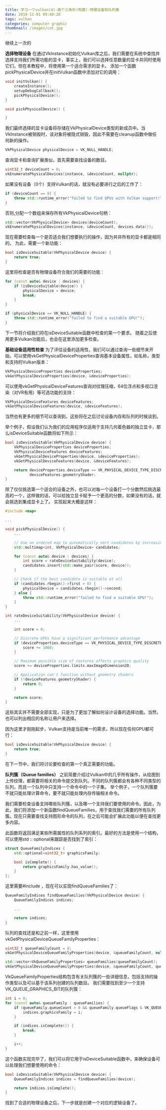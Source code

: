 ```yaml
---
title: 学习一个vulkan(4)-画个三角形(构建)-物理设备和队列簇
date: 2018-11-01 09:49:28
tags: vulkan
categories: computer graphic
thumbnail: /images/cat.jpg
---
```

继续上一次的
<!-- more -->
<b>选择物理设备</b>
在通过VkInstance初始化Vulkan库之后，我们需要在系统中查找并选择支持我们所需功能的显卡，事实上，我们可以选择任意数量的显卡并同时使用它们，但在本教程中，将使用第一个适合需求的显卡。
添加一个函数pickPhysicalDevice并在initVulkan函数中添加对它的调用：
```cpp
void initVulkan() {
    createInstance();
    setupDebugCallback();
    pickPhysicalDevice();
}

void pickPhysicalDevice() {

}
```
我们最终选择的显卡设备将存储在VkPhysicalDevice类型的新成员中。当VkInstance被销毁时，该对象将被隐式销毁，因此不需要在cleanup函数中做任何新的操作。
```cpp
VkPhysicalDevice physicalDevice = VK_NULL_HANDLE;
```
查询显卡和查询扩展类似，首先需要查找设备的数目。
```cpp
uint32_t deviceCount = 0;
vkEnumeratePhysicalDevices(instance, &deviceCount, nullptr);
```
如果没有设备（0个）支持Vulkan的话，就没有必要进行之后的工作了：
```cpp
if (deviceCount == 0) {
    throw std::runtime_error("failed to find GPUs with Vulkan support!");
}
```
否则,分配一个数组来保存所有VkPhysicalDevice句柄：
```cpp
std::vector<VkPhysicalDevice> devices(deviceCount);
vkEnumeratePhysicalDevices(instance, &deviceCount, devices.data());
```
现在需要检查每一个是否适合我们想要执行的操作，因为并非所有的显卡都是相同的。
为此，需要一个新功能：
```cpp
bool isDeviceSuitable(VkPhysicalDevice device) {
    return true;
}
```
这里将检查是否有物理设备符合我们的需要的功能：
```cpp
for (const auto& device : devices) {
    if (isDeviceSuitable(device)) {
        physicalDevice = device;
        break;
    }
}

if (physicalDevice == VK_NULL_HANDLE) {
    throw std::runtime_error("failed to find a suitable GPU!");
}
```
下一节将介绍我们将在isDeviceSuitable函数中检查的第一个要求。
随着之后使用更多Vulkan功能后，也会在这里添加更多检查。

<b>基础设备适用性检查</b>
为了评估设备的适用性，我们可以通过查询一些细节来开始，可以使用vkGetPhysicalDeviceProperties查询基本设备属性，如名称，类型和支持的Vulkan版本：
```cpp
VkPhysicalDeviceProperties deviceProperties;
vkGetPhysicalDeviceProperties(device, &deviceProperties);
```
可以使用vkGetPhysicalDeviceFeatures查询对纹理压缩，64位浮点和多视口渲染（对VR有用）等可选功能的支持：
```cpp
VkPhysicalDeviceFeatures deviceFeatures;
vkGetPhysicalDeviceFeatures(device, &deviceFeatures);
```
当然也有更多的细节可以查询到，这些将在之后讨论设备内存和队列的时候谈到。

举个例子，假设我们认为我们的应用程序仅适用于支持几何着色器的独立显卡，那么isDeviceSuitable函数将如下所示：
```cpp
bool isDeviceSuitable(VkPhysicalDevice device) {
    VkPhysicalDeviceProperties deviceProperties;
    VkPhysicalDeviceFeatures deviceFeatures;
    vkGetPhysicalDeviceProperties(device, &deviceProperties);
    vkGetPhysicalDeviceFeatures(device, &deviceFeatures);

    return deviceProperties.deviceType == VK_PHYSICAL_DEVICE_TYPE_DISCRETE_GPU &&
           deviceFeatures.geometryShader;
}
```
除了仅仅挑选第一个适合的设备之外，也可以对每一个设备打一个分数然后挑选最高的一个，这样做的话，可以给独立显卡赋予一个更高的分数，如果没有的话，就会挑选到集成显卡上了。
实现起来大概是这样：
```cpp
#include <map>

...

void pickPhysicalDevice() {
    ...

    // Use an ordered map to automatically sort candidates by increasing score
    std::multimap<int, VkPhysicalDevice> candidates;

    for (const auto& device : devices) {
        int score = rateDeviceSuitability(device);
        candidates.insert(std::make_pair(score, device));
    }

    // Check if the best candidate is suitable at all
    if (candidates.rbegin()->first > 0) {
        physicalDevice = candidates.rbegin()->second;
    } else {
        throw std::runtime_error("failed to find a suitable GPU!");
    }
}

int rateDeviceSuitability(VkPhysicalDevice device) {
    ...

    int score = 0;

    // Discrete GPUs have a significant performance advantage
    if (deviceProperties.deviceType == VK_PHYSICAL_DEVICE_TYPE_DISCRETE_GPU) {
        score += 1000;
    }

    // Maximum possible size of textures affects graphics quality
    score += deviceProperties.limits.maxImageDimension2D;

    // Application can't function without geometry shaders
    if (!deviceFeatures.geometryShader) {
        return 0;
    }

    return score;
}
```
这些其实并不需要全部实现，只是为了更加了解如何设计设备的选择功能。当然，也可以列出相应的名称让用户来选择。

因为这里才刚刚起步，Vulkan支持是当前唯一的需求，所以现在任何GPU都可行：
```cpp
bool isDeviceSuitable(VkPhysicalDevice device) {
    return true;
}
```
在下一节中，我们将讨论要检查的第一个真正需要的功能。

<b>队列簇（Queue families）</b>
之前简要介绍过Vulkan中的几乎所有操作，从绘图到上传纹理，都需要将相关的命令提交到队列。不同的队列簇都会有各种不同类型的队列，而且一个队列中只支持一个命令中的一个子集。
举个例子，一个队列簇要不就只能处理计算命令，要不就只能处理内存传输相关命令。

我们需要检查设备支持哪些队列簇，以及哪一个支持我们要使用的命令。因此，为此，我们将添加一个新函数findQueueFamilies，用于查找我们需要的所有队列簇。现在只需要查找支持图形命令的队列，在之后可能会扩展此功能以便在查找更多内容。

此函数将返回满足某些所需属性的队列系列的索引。最好的方法是使用一个结构，可以使用std :: optional来跟踪是否找到了索引：
```cpp
struct QueueFamilyIndices {
    std::optional<uint32_t> graphicsFamily;

    bool isComplete() {
        return graphicsFamily.has_value();
    }
};
```
这里需要#include <optional>，现在可以实现findQueueFamilies了：
```cpp
QueueFamilyIndices findQueueFamilies(VkPhysicalDevice device) {
    QueueFamilyIndices indices;

    ...

    return indices;
}
```
队列的查找还是和之前一样，这里使用vkGetPhysicalDeviceQueueFamilyProperties：
```cpp
uint32_t queueFamilyCount = 0;
vkGetPhysicalDeviceQueueFamilyProperties(device, &queueFamilyCount, nullptr);

std::vector<VkQueueFamilyProperties> queueFamilies(queueFamilyCount);
vkGetPhysicalDeviceQueueFamilyProperties(device, &queueFamilyCount, queueFamilies.data());
```
VkQueueFamilyProperties结构包含有关队列簇的一些详细信息，包括支持的操作类型以及可以基于该系列创建的队列数目。
我们需要找到至少一个支持VK_QUEUE_GRAPHICS_BIT的队列簇：
```cpp
int i = 0;
for (const auto& queueFamily : queueFamilies) {
    if (queueFamily.queueCount > 0 && queueFamily.queueFlags & VK_QUEUE_GRAPHICS_BIT) {
        indices.graphicsFamily = i;
    }

    if (indices.isComplete()) {
        break;
    }

    i++;
}
```
这个函数实现完毕了，我们可以将它用于isDeviceSuitable函数中，来确保设备可以处理我们想要使用的命令：
```cpp
bool isDeviceSuitable(VkPhysicalDevice device) {
    QueueFamilyIndices indices = findQueueFamilies(device);

    return indices.isComplete();
}
```
找到了合适的物理设备之后，下一步就是创建一个对应的逻辑设备了。















